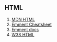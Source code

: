 ## HTML 

1. [MDN HTML](https://developer.mozilla.org/en-US/docs/Web/HTML)
2. [Emment Cheatsheet](https://docs.emmet.io/cheat-sheet/)
3. [Emment docs](https://docs.emmet.io/)
4. [W3S HTML](https://www.w3schools.com/html/)